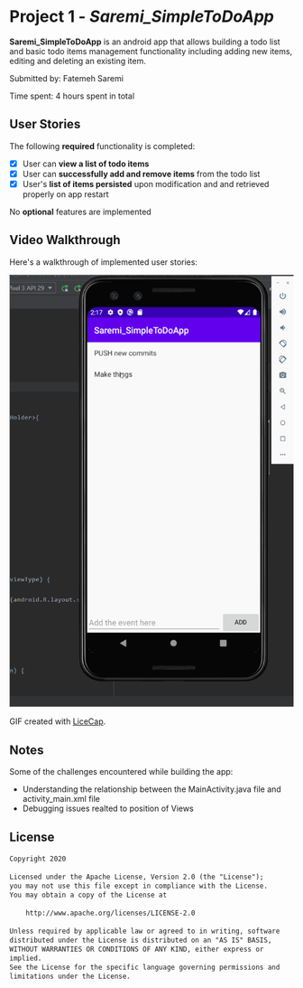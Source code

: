 # Project 1 - *Saremi_SimpleToDoApp*

**Saremi_SimpleToDoApp** is an android app that allows building a todo list and basic todo items management functionality including adding new items, editing and deleting an existing item.

Submitted by: Fatemeh Saremi

Time spent: 4 hours spent in total

## User Stories

The following **required** functionality is completed:

* [X] User can **view a list of todo items**
* [X] User can **successfully add and remove items** from the todo list
* [X] User's **list of items persisted** upon modification and and retrieved properly on app restart

No **optional** features are implemented

## Video Walkthrough

Here's a walkthrough of implemented user stories:

<img src='./readme_imgs/1_walkthrough.gif' title='Video Walkthrough' width='' alt='Video Walkthrough' />

GIF created with [LiceCap](http://www.cockos.com/licecap/).

## Notes

Some of the challenges encountered while building the app:
* Understanding the relationship between the MainActivity.java file and activity_main.xml file
* Debugging issues realted to position of Views

## License

    Copyright 2020

    Licensed under the Apache License, Version 2.0 (the "License");
    you may not use this file except in compliance with the License.
    You may obtain a copy of the License at

        http://www.apache.org/licenses/LICENSE-2.0

    Unless required by applicable law or agreed to in writing, software
    distributed under the License is distributed on an "AS IS" BASIS,
    WITHOUT WARRANTIES OR CONDITIONS OF ANY KIND, either express or implied.
    See the License for the specific language governing permissions and
    limitations under the License.